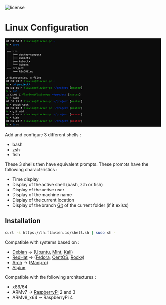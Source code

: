 ![license](https://badgen.net/github/license/flavien-perier/linux-configuration)

# Linux Configuration

![Screenshot](./doc/screenshot.png)

Add and configure 3 different shells :

- bash
- zsh
- fish

These 3 shells then have equivalent prompts. These prompts have the following characteristics :

- Time display
- Display of the active shell (bash, zsh or fish)
- Display of the active user
- Display of the machine name
- Display of the current location
- Display of the branch [Git](https://git-scm.com/) of the current folder (if it exists)

## Installation

```sh
curl -s https://sh.flavien.io/shell.sh | sudo sh -
```

Compatible with systems based on :

- [Debian](https://www.debian.org/) -> ([Ubuntu](https://ubuntu.com/), [Mint](https://linuxmint.com/), [Kali](https://www.kali.org/))
- [RedHat](https://www.redhat.com/) -> ([Fedora](https://getfedora.org/), [CentOS](https://www.centos.org/), [Rocky](https://rockylinux.org/))
- [Arch](https://archlinux.org/) -> ([Manjaro](https://manjaro.org/))
- [Alpine](https://www.alpinelinux.org/)

Compatible with the following architectures :

- x86/64
- ARMv7 -> [RaspberryPi](https://www.raspberrypi.org/) 2 and 3
- ARMv8_x64 -> RaspberryPi 4

